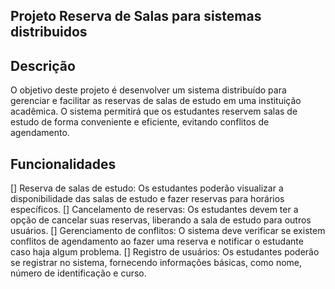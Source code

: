 ## Projeto Reserva de Salas para sistemas distribuidos

## Descrição

O objetivo deste projeto é desenvolver um sistema distribuído para gerenciar e facilitar as reservas de salas de estudo em uma instituição acadêmica. O sistema permitirá que os estudantes reservem salas de estudo de forma conveniente e eficiente, evitando conflitos de agendamento.

## Funcionalidades

[] Reserva de salas de estudo: Os estudantes poderão visualizar a disponibilidade das salas de estudo e fazer reservas para horários específicos.
[] Cancelamento de reservas: Os estudantes devem ter a opção de cancelar suas reservas, liberando a sala de estudo para outros usuários.
[] Gerenciamento de conflitos: O sistema deve verificar se existem conflitos de agendamento ao fazer uma reserva e notificar o estudante caso haja algum problema.
[] Registro de usuários: Os estudantes poderão se registrar no sistema, fornecendo informações básicas, como nome, número de identificação e curso.
